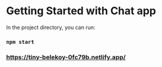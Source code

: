 # Getting Started with Chat app

In the project directory, you can run:

### `npm start`

### https://tiny-belekoy-0fc79b.netlify.app/
